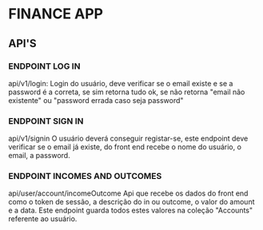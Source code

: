 # FINANCE APP

## API'S

### ENDPOINT LOG IN
api/v1/login:
Login do usuário, deve verificar se o email existe e se a password é a correta, se sim retorna tudo ok, se não retorna "email não existente" ou "password errada caso seja password"

### ENDPOINT SIGN IN
api/v1/signin
O usuário deverá conseguir registar-se, este endpoint deve verificar se o email já existe, do front end recebe o nome do usuário, o email, a password.

### ENDPOINT INCOMES AND OUTCOMES
api/user/account/incomeOutcome
Api que recebe os dados do front end como o token de sessão, a descrição do in ou outcome, o valor do amount e a data. Este endpoint guarda todos estes valores na coleção "Accounts" referente ao usuário.